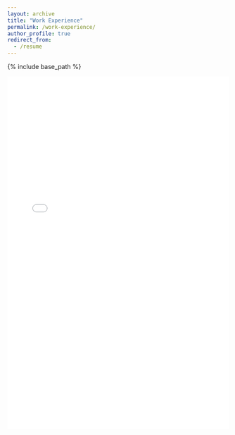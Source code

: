 ```yaml
---
layout: archive
title: "Work Experience"
permalink: /work-experience/
author_profile: true
redirect_from:
  - /resume
---
```


{% include base_path %}

<embed src="/files/Tim_McCorry_Resume.pdf" width="100%" height="800" type="application/pdf">

